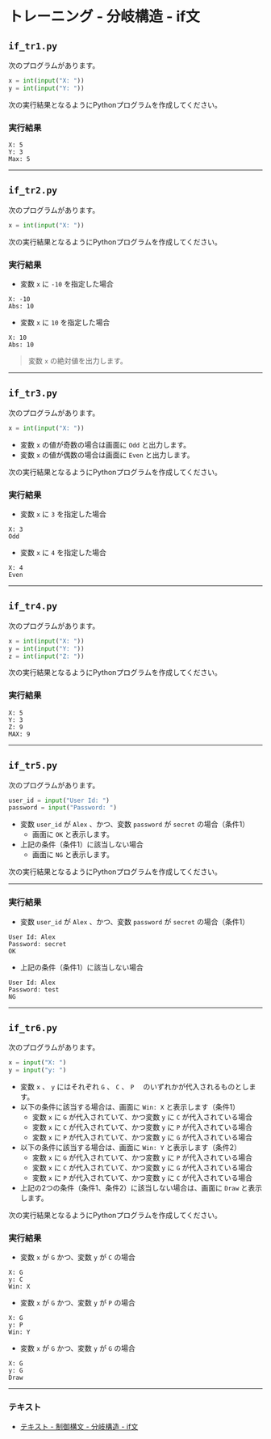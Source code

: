 # トレーニング - 分岐構造 - if文

## `if_tr1.py`

次のプログラムがあります。

``` python
x = int(input("X: "))
y = int(input("Y: "))
```

次の実行結果となるようにPythonプログラムを作成してください。

### 実行結果

``` 
X: 5
Y: 3
Max: 5
```

---

## `if_tr2.py`

次のプログラムがあります。

``` python
x = int(input("X: "))
```

次の実行結果となるようにPythonプログラムを作成してください。

### 実行結果

* 変数 `x` に `-10` を指定した場合

``` 
X: -10
Abs: 10
```

* 変数 `x` に `10` を指定した場合

``` 
X: 10
Abs: 10
```

> 変数 `x` の絶対値を出力します。

---

## `if_tr3.py`

次のプログラムがあります。

``` python
x = int(input("X: "))
```

* 変数 `x` の値が奇数の場合は画面に `Odd` と出力します。
* 変数 `x` の値が偶数の場合は画面に `Even` と出力します。

次の実行結果となるようにPythonプログラムを作成してください。

### 実行結果

* 変数 `x` に `3` を指定した場合

``` 
X: 3
Odd
```

* 変数 `x` に `4` を指定した場合

``` 
X: 4
Even
```

---

## `if_tr4.py`

次のプログラムがあります。

``` python
x = int(input("X: "))
y = int(input("Y: "))
z = int(input("Z: "))
```

次の実行結果となるようにPythonプログラムを作成してください。

### 実行結果

``` 
X: 5
Y: 3
Z: 9
MAX: 9
```

---

## `if_tr5.py`

次のプログラムがあります。

``` python
user_id = input("User Id: ")
password = input("Password: ")
```

* 変数 `user_id` が `Alex` 、かつ、変数 `password` が `secret` の場合（条件1）
  + 画面に `OK` と表示します。
* 上記の条件（条件1）に該当しない場合
  + 画面に `NG` と表示します。

次の実行結果となるようにPythonプログラムを作成してください。

---

### 実行結果

* 変数 `user_id` が `Alex` 、かつ、変数 `password` が `secret` の場合（条件1）

``` 
User Id: Alex
Password: secret
OK
```

* 上記の条件（条件1）に該当しない場合

``` 
User Id: Alex
Password: test
NG
```

---

## `if_tr6.py`

次のプログラムがあります。

``` python
x = input("X: ")
y = input("y: ")
```

* 変数 `x` 、 `y` にはそれぞれ `G` 、 `C` 、 `P` 　のいずれかが代入されるものとします。
* 以下の条件に該当する場合は、画面に `Win: X` と表示します（条件1）
  + 変数 `x` に `G` が代入されていて、かつ変数 `y` に `C` が代入されている場合
  + 変数 `x` に `C` が代入されていて、かつ変数 `y` に `P` が代入されている場合
  + 変数 `x` に `P` が代入されていて、かつ変数 `y` に `G` が代入されている場合
* 以下の条件に該当する場合は、画面に `Win: Y` と表示します（条件2）
  + 変数 `x` に `G` が代入されていて、かつ変数 `y` に `P` が代入されている場合
  + 変数 `x` に `C` が代入されていて、かつ変数 `y` に `G` が代入されている場合
  + 変数 `x` に `P` が代入されていて、かつ変数 `y` に `C` が代入されている場合
* 上記の2つの条件（条件1、条件2）に該当しない場合は、画面に `Draw` と表示します。

次の実行結果となるようにPythonプログラムを作成してください。

### 実行結果

* 変数 `x` が `G` かつ、変数 `y` が `C` の場合

``` 
X: G
y: C
Win: X
```

* 変数 `x` が `G` かつ、変数 `y` が `P` の場合

``` 
X: G
y: P
Win: Y
```

* 変数 `x` が `G` かつ、変数 `y` が `G` の場合

``` 
X: G
y: G
Draw
```

---

### テキスト

* [テキスト - 制御構文 - 分岐構造 - if文](../text/03_basic.md)
